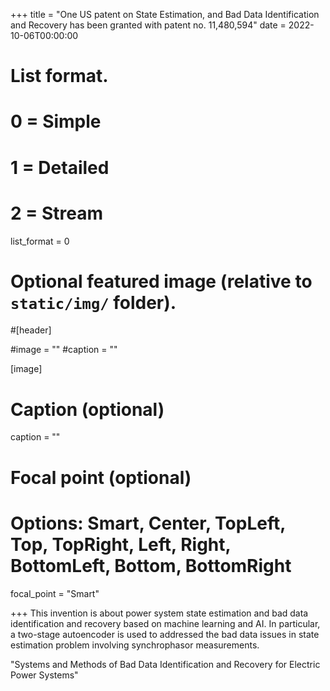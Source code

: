 +++
title = "One US patent on State Estimation, and Bad Data Identification and Recovery has been granted with patent no. 11,480,594"
date = 2022-10-06T00:00:00

# List format.
#   0 = Simple
#   1 = Detailed
#   2 = Stream
list_format = 0

# Optional featured image (relative to `static/img/` folder).
#[header]

#image = ""
#caption = ""

[image]
  # Caption (optional)
  caption = ""
  
  # Focal point (optional)
  # Options: Smart, Center, TopLeft, Top, TopRight, Left, Right, BottomLeft, Bottom, BottomRight
  focal_point = "Smart"

+++
This invention is about power system state estimation and bad data identification and recovery based on machine learning and AI. In particular, a two-stage autoencoder is used to addressed the bad data issues in state estimation problem involving synchrophasor measurements.

"Systems and Methods of Bad Data Identification and Recovery for Electric Power Systems"
